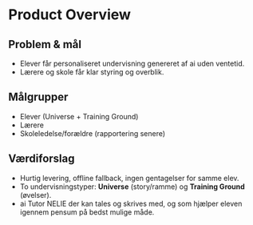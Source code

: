 # Product Overview

## Problem & mål
- Elever får personaliseret undervisning genereret af ai uden ventetid.
- Lærere og skole får klar styring og overblik.

## Målgrupper
- Elever (Universe + Training Ground)
- Lærere
- Skoleledelse/forældre (rapportering senere)

## Værdiforslag
- Hurtig levering, offline fallback, ingen gentagelser for samme elev.
- To undervisningstyper: **Universe** (story/ramme) og **Training Ground** (øvelser).
- ai Tutor NELIE der kan tales og skrives med, og som hjælper eleven igennem pensum på bedst mulige måde.
